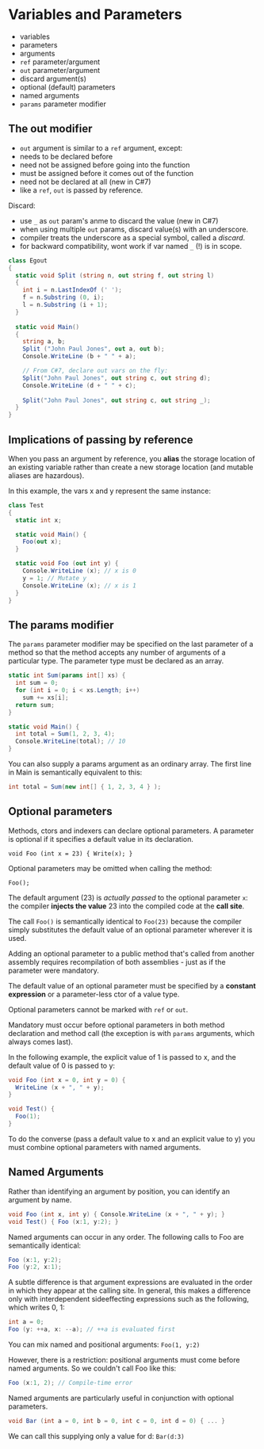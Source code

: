 # Variables and Parameters

- variables
- parameters
- arguments
- `ref` parameter/argument
- `out` parameter/argument
- discard argument(s)
- optional (default) parameters
- named arguments
- `params` parameter modifier



## The out modifier

- `out` argument is similar to a `ref` argument, except:
- needs to be declared before 
- need not be assigned before going into the function
- must be assigned before it comes out of the function
- need not be declared at all (new in C#7)
- like a `ref`, `out` is passed by reference.

Discard:
- use `_` as `out` param's anme to discard the value (new in C#7)
- when using multiple `out` params, discard value(s) with an underscore.
- compiler treats the underscore as a special symbol, called a *discard*.
- for backward compatibility, wont work if var named `_` (!) is in scope.


```cs
class Egout 
{
  static void Split (string n, out string f, out string l)
  {
    int i = n.LastIndexOf (' ');
    f = n.Substring (0, i);
    l = n.Substring (i + 1);
  }
  
  static void Main()
  {
    string a, b;
    Split ("John Paul Jones", out a, out b);
    Console.WriteLine (b + " " + a);

    // From C#7, declare out vars on the fly:
    Split("John Paul Jones", out string c, out string d);
    Console.WriteLine (d + " " + c);
    
    Split("John Paul Jones", out string c, out string _);
  }
}
```


## Implications of passing by reference

When you pass an argument by reference, you **alias** the storage location of an existing variable rather than create a new storage location (and mutable aliases are hazardous).

In this example, the vars x and y represent the same instance:

```cs
class Test
{
  static int x;

  static void Main() {
    Foo(out x);
  }

  static void Foo (out int y) {
    Console.WriteLine (x); // x is 0
    y = 1; // Mutate y
    Console.WriteLine (x); // x is 1
  }
}
```

## The params modifier

The `params` parameter modifier may be specified on the last parameter of a method so that the method accepts any number of arguments of a particular type. The parameter type must be declared as an array.

```cs
static int Sum(params int[] xs) {
  int sum = 0;
  for (int i = 0; i < xs.Length; i++)
    sum += xs[i];
  return sum;
}

static void Main() {
  int total = Sum(1, 2, 3, 4);
  Console.WriteLine(total); // 10
}
```

You can also supply a params argument as an ordinary array. The first line in Main is semantically equivalent to this:

```cs
int total = Sum(new int[] { 1, 2, 3, 4 } );
```


## Optional parameters

Methods, ctors and indexers can declare optional parameters. A parameter is optional if it specifies a default value in its declaration.

    void Foo (int x = 23) { Write(x); }

Optional parameters may be omitted when calling the method:

    Foo();

The default argument (23) is *actually passed* to the optional parameter `x`: the compiler **injects the value** 23 into the compiled code at the **call site**.

The call `Foo()` is semantically identical to `Foo(23)` because the compiler simply substitutes the default value of an optional parameter wherever it is used.

Adding an optional parameter to a public method that's called from another assembly requires recompilation of both assemblies - just as if the parameter were mandatory.

The default value of an optional parameter must be specified by a **constant expression** or a parameter-less ctor of a value type.

Optional parameters cannot be marked with `ref` or `out`.

Mandatory must occur before optional parameters in both method declaration and method call (the exception is with `params` arguments, which always comes last).

In the following example, the explicit value of 1 is passed to x, and the default value of 0 is passed to y:

```cs
void Foo (int x = 0, int y = 0) {
  WriteLine (x + ", " + y);
}

void Test() {
  Foo(1);
}
```

To do the converse (pass a default value to x and an explicit value to y) you must combine optional parameters with named arguments.


## Named Arguments
Rather than identifying an argument by position, you can identify an argument by name.

```cs
void Foo (int x, int y) { Console.WriteLine (x + ", " + y); }
void Test() { Foo (x:1, y:2); }
```

Named arguments can occur in any order. The following calls to Foo are semantically identical:

```cs
Foo (x:1, y:2);
Foo (y:2, x:1);
```

A subtle difference is that argument expressions are evaluated in the order in which they appear at the calling site. In general, this makes a difference only with interdependent sideeffecting expressions such as the following, which writes 0, 1:

```cs
int a = 0;
Foo (y: ++a, x: --a); // ++a is evaluated first
```

You can mix named and positional arguments: `Foo(1, y:2)`

However, there is a restriction: positional arguments must come before named arguments. So we couldn't call Foo like this:
```cs
Foo (x:1, 2); // Compile-time error
```

Named arguments are particularly useful in conjunction with optional parameters.
```cs
void Bar (int a = 0, int b = 0, int c = 0, int d = 0) { ... }
```

We can call this supplying only a value for d: `Bar(d:3)`
